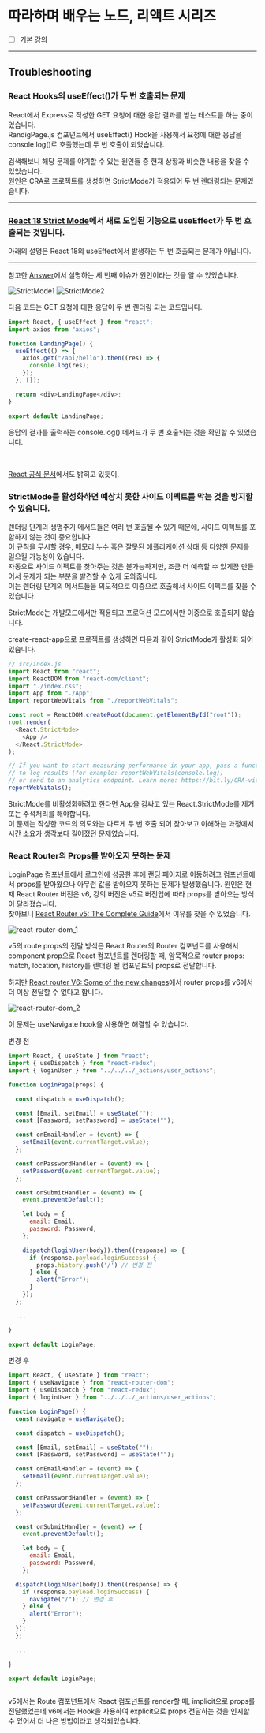 # 따라하며 배우는 노드, 리액트 시리즈

- [ ] 기본 강의

---

## Troubleshooting

### React Hooks의 useEffect()가 두 번 호출되는 문제

React에서 Express로 작성한 GET 요청에 대한 응답 결과를 받는 테스트를 하는 중이었습니다. <br/>
RandigPage.js 컴포넌트에서 useEffect() Hook을 사용해서 요청에 대한 응답을 console.log()로 호출했는데 두 번 호출이 되었습니다.

검색해보니 해당 문제를 야기할 수 있는 원인들 중 현재 상황과 비슷한 내용을 찾을 수 있었습니다. <br />
원인은 CRA로 프로젝트를 생성하면 StrictMode가 적용되어 두 번 렌더링되는 문제였습니다.

---

### [React 18 Strict Mode](https://reactjs.org/docs/strict-mode.html#ensuring-reusable-state)에서 새로 도입된 기능으로 useEffect가 두 번 호출되는 것입니다.

아래의 설명은 React 18의 useEffect에서 발생하는 두 번 호출되는 문제가 아닙니다.

---

참고한 [Answer](https://stackoverflow.com/a/60619061)에서 설명하는 세 번째 이슈가 원인이라는 것을 알 수 있었습니다.

![StrictMode1](./troubleshooting/boiler-plate/StrictMode1.png)
![StrictMode2](./troubleshooting/boiler-plate/StrictMode2.png)

다음 코드는 GET 요청에 대한 응답이 두 번 렌더링 되는 코드입니다.

```js
import React, { useEffect } from "react";
import axios from "axios";

function LandingPage() {
  useEffect(() => {
    axios.get("/api/hello").then((res) => {
      console.log(res);
    });
  }, []);

  return <div>LandingPage</div>;
}

export default LandingPage;
```

응답의 결과를 출력하는 console.log() 메서드가 두 번 호출되는 것을 확인할 수 있었습니다.

<br />

[React 공식 문서](https://reactjs.org/docs/strict-mode.html#detecting-unexpected-side-effects)에서도 밝히고 있듯이,

### StrictMode를 활성화하면 예상치 못한 사이드 이펙트를 막는 것을 방지할 수 있습니다. <br />

렌더링 단계의 생명주기 메서드들은 여러 번 호출될 수 있기 때문에, 사이드 이펙트를 포함하지 않는 것이 중요합니다. <br />
이 규칙을 무시할 경우, 메모리 누수 혹은 잘못된 애플리케이션 상태 등 다양한 문제를 일으킬 가능성이 있습니다. <br />
자동으로 사이드 이펙트를 찾아주는 것은 불가능하지만, 조금 더 예측할 수 있게끔 만들어서 문제가 되는 부분을 발견할 수 있게 도와줍니다. <br />
이는 렌더링 단계의 메서드들을 의도적으로 이중으로 호출해서 사이드 이펙트를 찾을 수 있습니다. <br />

StrictMode는 개발모드에서만 적용되고 프로덕션 모드에서만 이중으로 호출되지 않습니다.

create-react-app으로 프로젝트를 생성하면 다음과 같이 StrictMode가 활성화 되어있습니다.

```js
// src/index.js
import React from "react";
import ReactDOM from "react-dom/client";
import "./index.css";
import App from "./App";
import reportWebVitals from "./reportWebVitals";

const root = ReactDOM.createRoot(document.getElementById("root"));
root.render(
  <React.StrictMode>
    <App />
  </React.StrictMode>
);

// If you want to start measuring performance in your app, pass a function
// to log results (for example: reportWebVitals(console.log))
// or send to an analytics endpoint. Learn more: https://bit.ly/CRA-vitals
reportWebVitals();
```

StrictMode를 비활성화하려고 한다면 App을 감싸고 있는 React.StrictMode를 제거 또는 주석처리를 해야합니다. <br />
이 문제는 작성한 코드의 의도와는 다르게 두 번 호출 되어 찾아보고 이해하는 과정에서 시간 소요가 생각보다 길어졌던 문제였습니다.

### React Router의 Props를 받아오지 못하는 문제

LoginPage 컴포넌트에서 로그인에 성공한 후에 랜딩 페이지로 이동하려고 컴포넌트에서 props를 받아왔으나 아무런 값을 받아오지 못하는 문제가 발생했습니다.
원인은 현재 React Router 버전은 v6, 강의 버전은 v5로 버전업에 따라 props를 받아오는 방식이 달라졌습니다. <br />
찾아보니 [React Router v5: The Complete Guide](https://www.sitepoint.com/react-router-complete-guide/)에서 이유를 찾을 수 있었습니다.

![react-router-dom_1](./troubleshooting/boiler-plate/react-router-dom_1.jpeg)

v5의 route props의 전달 방식은 React Router의 Router 컴포넌트를 사용해서 component prop으로 React 컴포넌트를 렌더링할 때,
암묵적으로 router props: match, location, history를 렌더링 될 컴포넌트의 props로 전달합니다.

하지만 [React router V6: Some of the new changes](https://dev.to/sgarciadev/comment/1jpl0)에서 router props를 v6에서 더 이상 전달할 수 없다고 합니다.

![react-router-dom_2](./troubleshooting/boiler-plate/react-router-dom_2.jpeg)

이 문제는 useNavigate hook을 사용하면 해결할 수 있습니다.

변경 전

```js
import React, { useState } from "react";
import { useDispatch } from "react-redux";
import { loginUser } from "../../../_actions/user_actions";

function LoginPage(props) {

  const dispatch = useDispatch();

  const [Email, setEmail] = useState("");
  const [Password, setPassword] = useState("");

  const onEmailHandler = (event) => {
    setEmail(event.currentTarget.value);
  };

  const onPasswordHandler = (event) => {
    setPassword(event.currentTarget.value);
  };

  const onSubmitHandler = (event) => {
    event.preventDefault();

    let body = {
      email: Email,
      password: Password,
    };

    dispatch(loginUser(body)).then((response) => {
      if (response.payload.loginSuccess) {
        props.history.push('/') // 변경 전
      } else {
        alert("Error");
      }
    });
  };

  ...

}

export default LoginPage;
```

변경 후

```js
import React, { useState } from "react";
import { useNavigate } from "react-router-dom";
import { useDispatch } from "react-redux";
import { loginUser } from "../../../_actions/user_actions";

function LoginPage() {
  const navigate = useNavigate();

  const dispatch = useDispatch();

  const [Email, setEmail] = useState("");
  const [Password, setPassword] = useState("");

  const onEmailHandler = (event) => {
    setEmail(event.currentTarget.value);
  };

  const onPasswordHandler = (event) => {
    setPassword(event.currentTarget.value);
  };

  const onSubmitHandler = (event) => {
    event.preventDefault();

    let body = {
      email: Email,
      password: Password,
    };

  dispatch(loginUser(body)).then((response) => {
    if (response.payload.loginSuccess) {
      navigate("/"); // 변경 후
    } else {
      alert("Error");
    }
  });
  };

  ...

}

export default LoginPage;



```

v5에서는 Route 컴포넌트에서 React 컴포넌트를 render할 때, implicit으로 props를 전달했었는데 v6에서는 Hook을 사용하여 explicit으로 props 전달하는 것을 인지할 수 있어서 더 나은 방법이라고 생각되었습니다.
